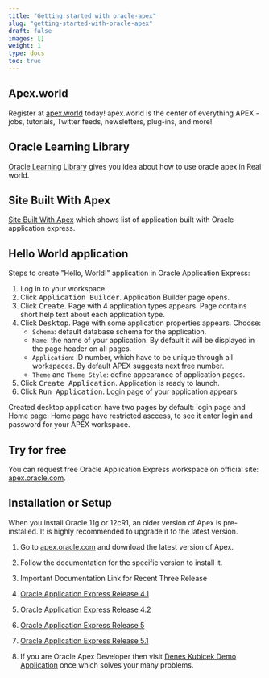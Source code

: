 ```yaml
---
title: "Getting started with oracle-apex"
slug: "getting-started-with-oracle-apex"
draft: false
images: []
weight: 1
type: docs
toc: true
---
```


## Apex.world
Register at [apex.world][1] today! apex.world is the center of everything APEX - jobs, tutorials, Twitter feeds, newsletters, plug-ins, and more!


  [1]: https://apex.world/ords/f?p=APEX_WORLD:HOME

## Oracle Learning Library
[Oracle Learning Library][1] gives you idea about how to use oracle apex in Real world.


  [1]: https://apexapps.oracle.com/pls/apex/f?p=44785:1:0

## Site Built With Apex
[Site Built With Apex][1] which shows list of application built with Oracle application express.


  [1]: https://www.builtwithapex.com/ords/f?p=BWA:LIST

## Hello World application
Steps to create "Hello, World!" application in Oracle Application Express:

 1. Log in to your workspace.
 2. Click <kbd>Application Builder</kbd>. Application Builder page opens.
 3. Click <kbd>Create</kbd>. Page with 4 application types appears. Page contains short help text about each application type.
 4. Click <kbd>Desktop</kbd>. Page with some application properties appears. Choose:
    - `Schema`: default database schema for the application.
    - `Name`: the name of your application. By default it will be displayed in the page header on all pages.
    - `Application`: ID number, which have to be unique through all workspaces. By default APEX suggests next free number.
    - `Theme` and `Theme Style`: define appearance of application pages.
 5. Click <kbd>Create Application</kbd>. Application is ready to launch.
 6. Click <kbd>Run Application</kbd>. Login page of your application appears.

Created desktop application have two pages by default: login page and Home page. Home page have restricted asccess, to see it enter login and password for your APEX workspace.

## Try for free
You can request free Oracle Application Express workspace on official site: [apex.oracle.com][1].


  [1]: https://apex.oracle.com/en/

## Installation or Setup
When you install Oracle 11g or 12cR1, an older version of Apex is pre-installed. It is highly recommended to upgrade it to the latest version.

 1. Go to [apex.oracle.com][1] and download the latest version of Apex.

 2. Follow the documentation for the specific version to install it.

 3. Important Documentation Link for Recent Three Release

 

 1. [Oracle Application Express Release 4.1][2]

 2. [Oracle Application Express Release 4.2][3]

 3. [Oracle Application Express Release 5][4]

 4. [Oracle Application Express Release 5.1][6]

 5. If you are Oracle Apex Developer then visit [Denes Kubicek Demo Application][5] once which solves your many problems.


  [1]: https://apex.oracle.com
  [2]: https://docs.oracle.com/cd/E23903_01/
  [3]: https://docs.oracle.com/cd/E37097_01/
  [4]: https://docs.oracle.com/cd/E59726_01/
  [5]: https://apex.oracle.com/pls/otn/f?p=31517:101:103421273089966:::::
  [6]: http://docs.oracle.com/database/apex-5.1/index.htm

